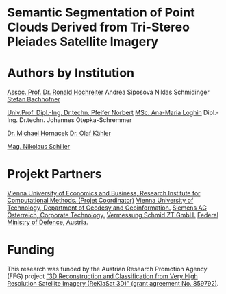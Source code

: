 # Semantic Segmentation of Point Clouds Derived from Tri-Stereo Pleiades Satellite Imagery

# Authors by Institution
[Assoc. Prof. Dr. Ronald Hochreiter](https://scholar.google.at/citations?hl=de&user=NdGSq4EAAAAJ)
Andrea Siposova
Niklas Schmidinger
[Stefan Bachhofner](https://scholar.google.at/citations?hl=de&user=-WZ0YuUAAAAJ)


[Univ.Prof. Dipl.-Ing. Dr.techn. Pfeifer Norbert](https://scholar.google.at/citations?user=-HuwYEMAAAAJ&hl=en)
[MSc. Ana-Maria Loghin](https://scholar.google.at/citations?hl=en&user=E_HkvF8AAAAJ&view_op=list_works)
Dipl.-Ing. Dr.techn. Johannes Otepka-Schremmer


[Dr. Michael Hornacek](https://scholar.google.at/citations?user=llItOJ8AAAAJ&hl=en)
[Dr. Olaf Kähler](http://www.robots.ox.ac.uk/~olaf/)


[Mag. Nikolaus Schiller](https://at.linkedin.com/in/nikolaus-schiller-37921418)


# Projekt Partners
[Vienna University of Economics and Business, Research Institute for Computational Methods. (Projet Coordinator)](https://www.wu.ac.at/en/firm)
[Vienna University of Technology, Department of Geodesy and Geoinformation.](https://www.geo.tuwien.ac.at/)
[Siemens AG Österreich, Corporate Technology.](https://new.siemens.com/at/de.html)
[Vermessung Schmid ZT GmbH.](http://www.geoserve.co.at/)
[Federal Ministry of Defence, Austria.](http://www.bundesheer.at/english/index.shtml)

# Funding
This research was funded by the Austrian Research Promotion Agency (FFG) project [“3D Reconstruction and Classification from Very High Resolution Satellite Imagery (ReKlaSat 3D)” (grant agreement No. 859792)](https://projekte.ffg.at/projekt/1847316).

